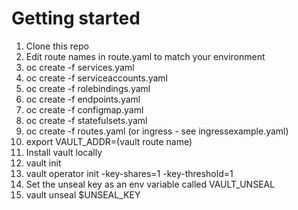 # Getting started

1. Clone this repo
2. Edit route names in route.yaml to match your environment
3. oc create -f services.yaml
4. oc create -f serviceaccounts.yaml
5. oc create -f rolebindings.yaml
6. oc create -f endpoints.yaml
7. oc create -f configmap.yaml
8. oc create -f statefulsets.yaml
9. oc create -f routes.yaml (or ingress - see ingressexample.yaml)
10. export VAULT_ADDR=(vault route name)
11. Install vault locally
12. vault init
13. vault operator init -key-shares=1 -key-threshold=1
14. Set the unseal key as an env variable called VAULT_UNSEAL
15. vault unseal $UNSEAL_KEY
